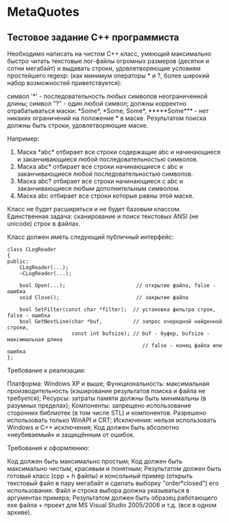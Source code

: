 # MetaQuotes
## Тестовое задание С++ программиста

Необходимо написать на чистом С++ класс, умеющий максимально быстро читать текстовые лог-файлы огромных размеров (десятки и сотни мегабайт) и выдавать строки, удовлетворяющие условиям простейшего regexp: (как минимум операторы &#42; и ?, более широкий набор возможностей приветствуется):

cимвол '&#42;' - последовательность любых символов неограниченной длины;
cимвол "?" - один любой символ;
должны корректно отрабатываться маски: &#42;Some&#42;, &#42;Some, Some&#42;, &#42;&#42;&#42;&#42;&#42;Some&#42;&#42;&#42; - нет никаких ограничений на положение &#42; в маске.
Результатом поиска должны быть строки, удовлетворяющие маске.

Например:

1. Маска &#42;abc&#42;  отбирает все строки содержащие abc и начинающиеся и заканчивающиеся любой последовательностью символов.
2. Маска abc&#42;  отбирает все строки начинающиеся с abc и заканчивающиеся любой последовательностью символов.
3. Маска abc?  отбирает все строки начинающиеся с abc и заканчивающиеся любым дополнительным символом.
4. Маска abc   отбирает все строки которые равны этой маске.

Класс не будет расширяться и не будет базовым классом. Единственная задача: сканирование и поиск текстовых ANSI (не unicode) строк в файлах. 

Класс должен иметь следующий публичный интерфейс:

    class CLogReader
    {
    public:
        CLogReader(...);
        ~CLogReader(...);

        bool Open(...);                       // открытие файла, false - ошибка
        void Close();                         // закрытие файла

        bool SetFilter(const char *filter);  // установка фильтра строк, false - ошибка
        bool GetNextLine(char *buf,          // запрос очередной найденной строки, 
                         const int bufsize); // buf - буфер, bufsize - максимальная длина
                                                // false - конец файла или ошибка
    };

Требование к реализации:

Платформа: Windows XP и выше;
Функциональность: максимальная производительность (кэширование результатов поиска и файла не требуется);
Ресурсы: затраты памяти должны быть минимальны (в разумных пределах);
Компоненты: запрещено использование сторонних библиотек (в том числе STL) и компонентов. Разрешено использовать только WinAPI и CRT;
Исключения: нельзя использовать Windows и С++ исключения;
Код должен быть абсолютно «неубиваемый» и защищённым от ошибок.

Требования к оформлению:

Код должен быть максимально простым;
Код должен быть максимально чистым, красивым и понятным;
Результатом должен быть готовый класс (cpp + h файлы) и консольный пример (открыть текстовый файл в пару мегабайт и сделать выборку "order*closed") его использования. Файл и строка выбора должна указываться в аргументах примера;
Результатом должен быть образец работающего exе файла + проект для MS Visual Studio 2005/2008 и т.д. (все в одном архиве).